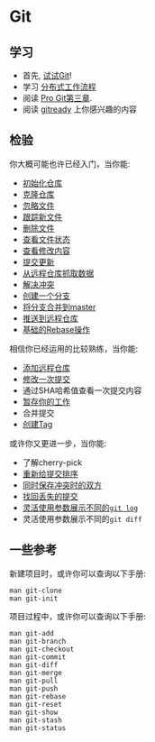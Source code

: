 Git
===

学习
-----------------

* 首先, [试试Git](http://try.github.com)!
* 学习 [分布式工作流程](http://git-scm.com/book/zh/%E5%88%86%E5%B8%83%E5%BC%8F-Git-%E5%88%86%E5%B8%83%E5%BC%8F%E5%B7%A5%E4%BD%9C%E6%B5%81%E7%A8%8B)
* 阅读 [Pro Git第三章](http://git-scm.com/book/zh/Git-%E5%88%86%E6%94%AF).
* 阅读 [gitready](http://gitready.com) 上你感兴趣的内容 

检验
----------

你大概可能也许已经入门，当你能:

* [初始化仓库](http://git-scm.com/book/zh/Git-%E5%9F%BA%E7%A1%80-%E5%8F%96%E5%BE%97%E9%A1%B9%E7%9B%AE%E7%9A%84-Git-%E4%BB%93%E5%BA%93#%E5%9C%A8%E5%B7%A5%E4%BD%9C%E7%9B%AE%E5%BD%95%E4%B8%AD%E5%88%9D%E5%A7%8B%E5%8C%96%E6%96%B0%E4%BB%93%E5%BA%93y)
* [克隆仓库](http://git-scm.com/book/zh/Git-%E5%9F%BA%E7%A1%80-%E5%8F%96%E5%BE%97%E9%A1%B9%E7%9B%AE%E7%9A%84-Git-%E4%BB%93%E5%BA%93#%E4%BB%8E%E7%8E%B0%E6%9C%89%E4%BB%93%E5%BA%93%E5%85%8B%E9%9A%86)
* [忽略文件](http://git-scm.com/book/zh/Git-%E5%9F%BA%E7%A1%80-%E8%AE%B0%E5%BD%95%E6%AF%8F%E6%AC%A1%E6%9B%B4%E6%96%B0%E5%88%B0%E4%BB%93%E5%BA%93#%E5%BF%BD%E7%95%A5%E6%9F%90%E4%BA%9B%E6%96%87%E4%BB%B6)
* [跟踪新文件](http://git-scm.com/book/zh/Git-%E5%9F%BA%E7%A1%80-%E8%AE%B0%E5%BD%95%E6%AF%8F%E6%AC%A1%E6%9B%B4%E6%96%B0%E5%88%B0%E4%BB%93%E5%BA%93#%E8%B7%9F%E8%B8%AA%E6%96%B0%E6%96%87%E4%BB%B6)
* [删除文件](http://git-scm.com/book/zh/Git-%E5%9F%BA%E7%A1%80-%E8%AE%B0%E5%BD%95%E6%AF%8F%E6%AC%A1%E6%9B%B4%E6%96%B0%E5%88%B0%E4%BB%93%E5%BA%93#%E7%A7%BB%E9%99%A4%E6%96%87%E4%BB%B6)
* [查看文件状态](http://git-scm.com/book/zh/Git-%E5%9F%BA%E7%A1%80-%E8%AE%B0%E5%BD%95%E6%AF%8F%E6%AC%A1%E6%9B%B4%E6%96%B0%E5%88%B0%E4%BB%93%E5%BA%93#%E6%A3%80%E6%9F%A5%E5%BD%93%E5%89%8D%E6%96%87%E4%BB%B6%E7%8A%B6%E6%80%81)
* [查看修改内容](http://git-scm.com/book/zh/Git-%E5%9F%BA%E7%A1%80-%E8%AE%B0%E5%BD%95%E6%AF%8F%E6%AC%A1%E6%9B%B4%E6%96%B0%E5%88%B0%E4%BB%93%E5%BA%93#%E6%9F%A5%E7%9C%8B%E5%B7%B2%E6%9A%82%E5%AD%98%E5%92%8C%E6%9C%AA%E6%9A%82%E5%AD%98%E7%9A%84%E6%9B%B4%E6%96%B0)
* [提交更新](http://git-scm.com/book/zh/Git-%E5%9F%BA%E7%A1%80-%E8%AE%B0%E5%BD%95%E6%AF%8F%E6%AC%A1%E6%9B%B4%E6%96%B0%E5%88%B0%E4%BB%93%E5%BA%93#%E6%8F%90%E4%BA%A4%E6%9B%B4%E6%96%B0)
* [从远程仓库抓取数据](http://git-scm.com/book/zh/Git-%E5%9F%BA%E7%A1%80-%E8%BF%9C%E7%A8%8B%E4%BB%93%E5%BA%93%E7%9A%84%E4%BD%BF%E7%94%A8#%E4%BB%8E%E8%BF%9C%E7%A8%8B%E4%BB%93%E5%BA%93%E6%8A%93%E5%8F%96%E6%95%B0%E6%8D%AE)
* [解决冲突](http://git-scm.com/book/zh/Git-%E5%88%86%E6%94%AF-%E5%88%86%E6%94%AF%E7%9A%84%E6%96%B0%E5%BB%BA%E4%B8%8E%E5%90%88%E5%B9%B6#%E9%81%87%E5%88%B0%E5%86%B2%E7%AA%81%E6%97%B6%E7%9A%84%E5%88%86%E6%94%AF%E5%90%88%E5%B9%B6)
* [创建一个分支](http://git-scm.com/book/zh/Git-%E5%88%86%E6%94%AF-%E5%88%86%E6%94%AF%E7%9A%84%E6%96%B0%E5%BB%BA%E4%B8%8E%E5%90%88%E5%B9%B6#%E5%88%86%E6%94%AF%E7%9A%84%E6%96%B0%E5%BB%BA%E4%B8%8E%E5%88%87%E6%8D%A2)
* [将分支合并到master](http://git-scm.com/book/zh/Git-%E5%88%86%E6%94%AF-%E5%88%86%E6%94%AF%E7%9A%84%E6%96%B0%E5%BB%BA%E4%B8%8E%E5%90%88%E5%B9%B6#%E5%88%86%E6%94%AF%E7%9A%84%E5%90%88%E5%B9%B6)
* [推送到远程仓库](http://git-scm.com/book/zh/Git-%E5%9F%BA%E7%A1%80-%E8%BF%9C%E7%A8%8B%E4%BB%93%E5%BA%93%E7%9A%84%E4%BD%BF%E7%94%A8#%E6%8E%A8%E9%80%81%E6%95%B0%E6%8D%AE%E5%88%B0%E8%BF%9C%E7%A8%8B%E4%BB%93%E5%BA%93)
* [基础的Rebase操作](http://git-scm.com/book/zh/Git-%E5%88%86%E6%94%AF-%E5%88%86%E6%94%AF%E7%9A%84%E8%A1%8D%E5%90%88#%E5%9F%BA%E6%9C%AC%E7%9A%84%E8%A1%8D%E5%90%88%E6%93%8D%E4%BD%9C)

相信你已经运用的比较熟练，当你能:

* [添加远程仓库](http://git-scm.com/book/zh/Git-%E5%9F%BA%E7%A1%80-%E8%BF%9C%E7%A8%8B%E4%BB%93%E5%BA%93%E7%9A%84%E4%BD%BF%E7%94%A8#%E6%B7%BB%E5%8A%A0%E8%BF%9C%E7%A8%8B%E4%BB%93%E5%BA%93)
* [修改一次提交](http://git-scm.com/book/zh/Git-%E5%9F%BA%E7%A1%80-%E6%92%A4%E6%B6%88%E6%93%8D%E4%BD%9C#%E4%BF%AE%E6%94%B9%E6%9C%80%E5%90%8E%E4%B8%80%E6%AC%A1%E6%8F%90%E4%BA%A4)
* 通过SHA哈希值查看一次提交内容
* [暂存你的工作](http://git-scm.com/book/zh/Git-%E5%B7%A5%E5%85%B7-%E5%82%A8%E8%97%8F%EF%BC%88Stashing%EF%BC%89#%E5%82%A8%E8%97%8F%E4%BD%A0%E7%9A%84%E5%B7%A5%E4%BD%9C)
* 合并提交
* [创建Tag](http://git-scm.com/book/zh/Git-%E5%9F%BA%E7%A1%80-%E6%89%93%E6%A0%87%E7%AD%BE#%E6%96%B0%E5%BB%BA%E6%A0%87%E7%AD%BE)

或许你又更进一步，当你能:

* 了解cherry-pick
* [重新给提交排序](http://gitready.com/advanced/2009/03/20/reorder-commits-with-rebase.html)
* [同时保存冲突时的双方](http://gitready.com/advanced/2009/02/25/keep-either-file-in-merge-conflicts.html)
* [找回丢失的提交](http://gitready.com/advanced/2009/01/17/restoring-lost-commits.html)
* [灵活使用参数展示不同的`git log`](http://gitready.com/advanced/2009/01/20/bend-logs-to-your-will.html)
* 灵活使用参数展示不同的`git diff`

一些参考
-----------------

新建项目时，或许你可以查询以下手册:

```shell
man git-clone
man git-init
```

项目过程中，或许你可以查询以下手册:

```shell
man git-add
man git-branch
man git-checkout
man git-commit
man git-diff
man git-merge
man git-pull
man git-push
man git-rebase
man git-reset
man git-show
man git-stash
man git-status
```
